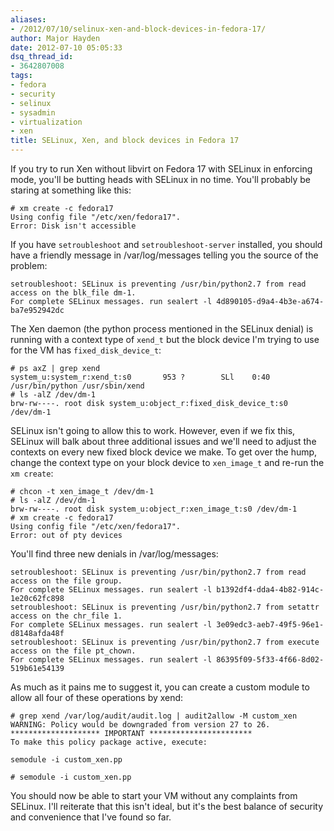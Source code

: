 ```yaml
---
aliases:
- /2012/07/10/selinux-xen-and-block-devices-in-fedora-17/
author: Major Hayden
date: 2012-07-10 05:05:33
dsq_thread_id:
- 3642807008
tags:
- fedora
- security
- selinux
- sysadmin
- virtualization
- xen
title: SELinux, Xen, and block devices in Fedora 17
---
```


If you try to run Xen without libvirt on Fedora 17 with SELinux in enforcing mode, you'll be butting heads with SELinux in no time. You'll probably be staring at something like this:

```
# xm create -c fedora17
Using config file "/etc/xen/fedora17".
Error: Disk isn't accessible
```


If you have `setroubleshoot` and `setroubleshoot-server` installed, you should have a friendly message in /var/log/messages telling you the source of the problem:

```
setroubleshoot: SELinux is preventing /usr/bin/python2.7 from read access on the blk_file dm-1.
For complete SELinux messages. run sealert -l 4d890105-d9a4-4b3e-a674-ba7e952942dc
```


The Xen daemon (the python process mentioned in the SELinux denial) is running with a context type of `xend_t` but the block device I'm trying to use for the VM has `fixed_disk_device_t`:

```
# ps axZ | grep xend
system_u:system_r:xend_t:s0       953 ?        SLl    0:40 /usr/bin/python /usr/sbin/xend
# ls -alZ /dev/dm-1
brw-rw----. root disk system_u:object_r:fixed_disk_device_t:s0 /dev/dm-1
```


SELinux isn't going to allow this to work. However, even if we fix this, SELinux will balk about three additional issues and we'll need to adjust the contexts on every new fixed block device we make. To get over the hump, change the context type on your block device to `xen_image_t` and re-run the `xm create`:

```
# chcon -t xen_image_t /dev/dm-1
# ls -alZ /dev/dm-1
brw-rw----. root disk system_u:object_r:xen_image_t:s0 /dev/dm-1
# xm create -c fedora17
Using config file "/etc/xen/fedora17".
Error: out of pty devices
```


You'll find three new denials in /var/log/messages:

```
setroubleshoot: SELinux is preventing /usr/bin/python2.7 from read access on the file group.
For complete SELinux messages. run sealert -l b1392df4-dda4-4b82-914c-1e20c62fc898
setroubleshoot: SELinux is preventing /usr/bin/python2.7 from setattr access on the chr_file 1.
For complete SELinux messages. run sealert -l 3e09edc3-aeb7-49f5-96e1-d8148afda48f
setroubleshoot: SELinux is preventing /usr/bin/python2.7 from execute access on the file pt_chown.
For complete SELinux messages. run sealert -l 86395f09-5f33-4f66-8d02-519b61e54139
```


As much as it pains me to suggest it, you can create a custom module to allow all four of these operations by xend:

```
# grep xend /var/log/audit/audit.log | audit2allow -M custom_xen
WARNING: Policy would be downgraded from version 27 to 26.
******************** IMPORTANT ***********************
To make this policy package active, execute:

semodule -i custom_xen.pp

# semodule -i custom_xen.pp
```


You should now be able to start your VM without any complaints from SELinux. I'll reiterate that this isn't ideal, but it's the best balance of security and convenience that I've found so far.